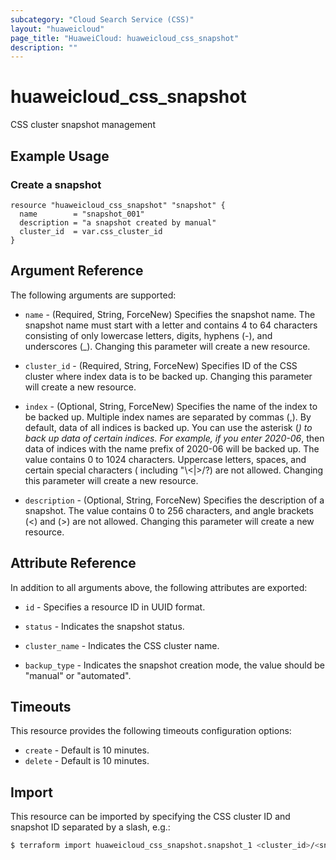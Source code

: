 ```yaml
---
subcategory: "Cloud Search Service (CSS)"
layout: "huaweicloud"
page_title: "HuaweiCloud: huaweicloud_css_snapshot"
description: ""
---
```


# huaweicloud_css_snapshot

CSS cluster snapshot management

## Example Usage

### Create a snapshot

```hcl
resource "huaweicloud_css_snapshot" "snapshot" {
  name        = "snapshot_001"
  description = "a snapshot created by manual"
  cluster_id  = var.css_cluster_id
}
```

## Argument Reference

The following arguments are supported:

* `name` - (Required, String, ForceNew) Specifies the snapshot name. The snapshot name must start with a letter and
  contains 4 to 64 characters consisting of only lowercase letters, digits, hyphens (-), and underscores (_). Changing
  this parameter will create a new resource.

* `cluster_id` - (Required, String, ForceNew) Specifies ID of the CSS cluster where index data is to be backed up.
  Changing this parameter will create a new resource.

* `index` - (Optional, String, ForceNew) Specifies the name of the index to be backed up. Multiple index names are
  separated by commas (,). By default, data of all indices is backed up. You can use the asterisk (*) to back up data of
  certain indices. For example, if you enter 2020-06*, then data of indices with the name prefix of 2020-06 will be
  backed up. The value contains 0 to 1024 characters. Uppercase letters, spaces, and certain special characters (
  including "\\<|>/?) are not allowed. Changing this parameter will create a new resource.

* `description` - (Optional, String, ForceNew) Specifies the description of a snapshot. The value contains 0 to 256
  characters, and angle brackets (<) and (>) are not allowed. Changing this parameter will create a new resource.

## Attribute Reference

In addition to all arguments above, the following attributes are exported:

* `id` - Specifies a resource ID in UUID format.

* `status` - Indicates the snapshot status.

* `cluster_name` - Indicates the CSS cluster name.

* `backup_type` - Indicates the snapshot creation mode, the value should be "manual" or "automated".

## Timeouts

This resource provides the following timeouts configuration options:

* `create` - Default is 10 minutes.
* `delete` - Default is 10 minutes.

## Import

This resource can be imported by specifying the CSS cluster ID and snapshot ID separated by a slash, e.g.:

```bash
$ terraform import huaweicloud_css_snapshot.snapshot_1 <cluster_id>/<snapshot_id>
```
